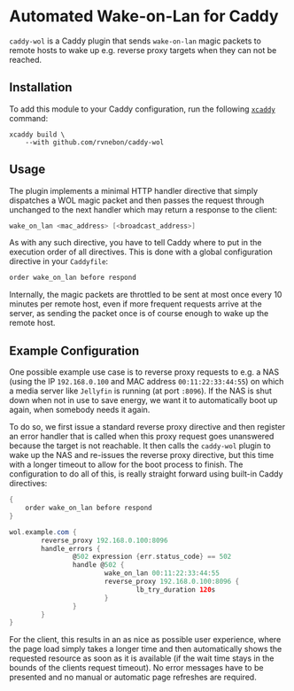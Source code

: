 # Automated Wake-on-Lan for Caddy

`caddy-wol` is a Caddy plugin that sends `wake-on-lan` magic packets to remote hosts to wake up e.g. reverse proxy targets when they can not be reached.

## Installation

To add this module to your Caddy configuration, run the following [`xcaddy`](https://caddyserver.com/docs/build#xcaddy) command:

```shell
xcaddy build \
    --with github.com/rvnebon/caddy-wol
```

## Usage

The plugin implements a minimal HTTP handler directive that simply dispatches a WOL magic packet and then passes the request through unchanged to the next handler which may return a response to the client:

```groovy
wake_on_lan <mac_address> [<broadcast_address>]
```

As with any such directive, you have to tell Caddy where to put in the execution order of all directives. This is done with a global configuration directive in your `Caddyfile`:

```groovy
order wake_on_lan before respond
```

Internally, the magic packets are throttled to be sent at most once every 10 minutes per remote host, even if more frequent requests arrive at the server, as sending the packet once is of course enough to wake up the remote host.

## Example Configuration

One possible example use case is to reverse proxy requests to e.g. a NAS (using the IP `192.168.0.100` and MAC address `00:11:22:33:44:55`) on which a media server like `Jellyfin` is running (at port `:8096`). If the NAS is shut down when not in use to save energy, we want it to automatically boot up again, when somebody needs it again.

To do so, we first issue a standard reverse proxy directive and then register an error handler that is called when this proxy request goes unanswered because the target is not reachable. It then calls the `caddy-wol` plugin to wake up the NAS and re-issues the reverse proxy directive, but this time with a longer timeout to allow for the boot process to finish. The configuration to do all of this, is really straight forward using built-in Caddy directives:

```groovy
{
    order wake_on_lan before respond
}

wol.example.com {
        reverse_proxy 192.168.0.100:8096
        handle_errors {
                @502 expression {err.status_code} == 502
                handle @502 {
                        wake_on_lan 00:11:22:33:44:55
                        reverse_proxy 192.168.0.100:8096 {
                                lb_try_duration 120s
                        }
                }
        }
}
```

For the client, this results in an as nice as possible user experience, where the page load simply takes a longer time and then automatically shows the requested resource as soon as it is available (if the wait time stays in the bounds of the clients request timeout). No error messages have to be presented and no manual or automatic page refreshes are required.

